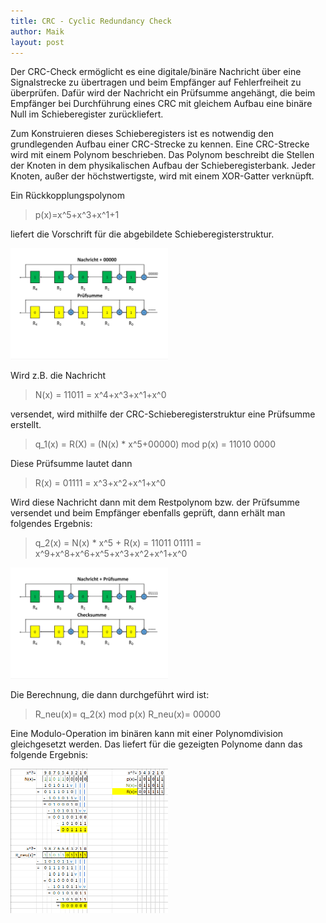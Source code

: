 ```yaml
---
title: CRC - Cyclic Redundancy Check
author: Maik
layout: post
---
```


Der CRC-Check ermöglicht es eine digitale/binäre Nachricht über eine Signalstrecke zu übertragen und beim Empfänger auf Fehlerfreiheit zu überprüfen. Dafür wird der Nachricht ein Prüfsumme angehängt, die beim Empfänger bei Durchführung eines CRC mit gleichem Aufbau eine binäre Null im Schieberegister zurückliefert. 

Zum Konstruieren dieses Schieberegisters ist es notwendig den grundlegenden Aufbau einer CRC-Strecke zu kennen. Eine CRC-Strecke wird mit einem Polynom beschrieben. Das Polynom beschreibt die Stellen der Knoten in dem physikalischen Aufbau der Schieberegisterbank. Jeder Knoten, außer der höchstwertigste, wird mit einem XOR-Gatter verknüpft. 

Ein Rückkopplungspolynom 

> p(x)=x^5+x^3+x^1+1

liefert die Vorschrift für die abgebildete Schieberegisterstruktur.

<img src="/assets/images/crc/Seite01.jpg" style="width:50%" />

Wird z.B. die Nachricht 

> N(x) = 11011 = x^4+x^3+x^1+x^0

versendet, wird mithilfe der CRC-Schieberegisterstruktur eine Prüfsumme erstellt. 

> q_1(x) = R(X) = (N(x) * x^5+00000) mod p(x) = 11010 0000

Diese Prüfsumme lautet dann 

> R(x) = 01111 = x^3+x^2+x^1+x^0

Wird diese Nachricht dann mit dem Restpolynom bzw. der Prüfsumme versendet und beim Empfänger ebenfalls geprüft, dann erhält man folgendes Ergebnis:

> q_2(x) = N(x) * x^5 + R(x) = 11011 01111 = x^9+x^8+x^6+x^5+x^3+x^2+x^1+x^0

<img src="/assets/images/crc/Seite02.jpg" style="width:50%" />

Die Berechnung, die dann durchgeführt wird ist:

> R_neu(x)= q_2(x) mod p(x)
> R_neu(x)= 00000

Eine Modulo-Operation im binären kann mit einer Polynomdivision gleichgesetzt werden. Das liefert für die gezeigten Polynome dann das folgende Ergebnis:

<img src="/assets/images/crc/crc_xls.PNG" style="width:50%" />
